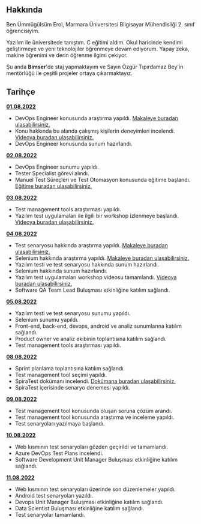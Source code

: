 ## Hakkında

Ben Ümmügülsüm Erol, Marmara Üniversitesi Bilgisayar Mühendisliği 2. sınıf öğrencisiyim. 

Yazılım ile üniversitede tanıştım. C eğitimi aldım. Okul haricinde kendimi geliştirmeye ve yeni teknolojiler öğrenmeye devam ediyorum. Yapay zeka, makine öğrenimi ve derin öğrenme ilgimi çekiyor. 

Şu anda **Bimser**'de staj yapmaktayım ve Sayın Özgür Tıpırdamaz Bey'in mentörlüğü ile çeşitli projeler ortaya çıkarmaktayız.

## Tarihçe

[**01.08.2022**](https://github.com/bimser-intern/docs/issues/96)

- DevOps Engineer konusunda araştırma yapıldı. [Makaleye buradan ulaşabilirsiniz.](https://www.serdarbayram.net/devops-nedir.html)
- Konu hakkında bu alanda çalışmış kişilerin deneyimleri incelendi. [Videoya buradan ulaşabilirsiniz.](https://www.youtube.com/watch?v=Vfe_Wygt-z8&ab_channel=UgurUmutluoglu)
- DevOps Engineer konusunda sunum hazırlandı. 


[**02.08.2022**](https://github.com/bimser-intern/docs/issues/96)

- DevOps Engineer sunumu yapıldı.
- Tester Specialist görevi alındı.
- Manuel Test Süreçleri ve Test Otomasyon konusunda eğitime başlandı. [Eğitime buradan ulaşabilirsiniz.](https://app.patika.dev/courses/manuel-test-surecleri-ve-test-otomasyon)

[**03.08.2022**](https://github.com/bimser-intern/docs/issues/96)

- Test management tools araştırması yapıldı.
- Yazılım test uygulamaları ile ilgili bir workshop izlenmeye başlandı. [Videoya buradan ulaşabilirsiniz.](https://www.youtube.com/watch?v=1I0rmsGkI3E&ab_channel=BSTAkademi)

[**04.08.2022**](https://github.com/bimser-intern/docs/issues/125)

- Test senaryosu hakkında araştırma yapıldı. [Makaleye buradan ulaşabilirsiniz.](https://yasinalbakir.net/test-senaryosu-nasil-yazilir/)
- Selenium hakkında araştırma yapıldı. [Makaleye buradan ulaşabilirsiniz.](https://tr.linkedin.com/pulse/selenium-nedir-neden-kullan%C4%B1l%C4%B1r-elif-%C3%A7a%C4%9Flayan)
- Yazılım testi ve test senaryosu hakkında sunum hazırlandı.
- Selenium hakkında sunum hazırlandı.
- Yazılım test uygulamaları workshop videosu tamamlandı. [Videoya buradan ulaşabilirsiniz.](https://www.youtube.com/watch?v=1I0rmsGkI3E&ab_channel=BSTAkademi)
- Software QA Team Lead Buluşması etkinliğine katılım sağlandı.

[**05.08.2022**](https://github.com/bimser-intern/docs/issues/125)

- Yazılım testi ve test senaryosu sunumu yapıldı.
- Selenium sunumu yapıldı.
- Front-end, back-end, devops, android ve analiz sunumlarına katılım sağlandı.
- Product owner ve analiz ekibinin toplantısına katılım sağlandı.
- Test management tools araştırması yapıldı.

[**08.08.2022**](https://github.com/bimser-intern/docs/issues/210)

- Sprint planlama toplantısına katılım sağlandı.
- Test management tool seçimi yapıldı.
- SpiraTest dokümanı incelendi. [Dokümana buradan ulaşabilirsiniz.](https://spiradoc.inflectra.com/SpiraTest-Quick-Start-Guide/?_ga=2.216784086.173773726.1659906522-182466970.1659714055&_gac=1.248912501.1659906522.Cj0KCQjwxb2XBhDBARIsAOjDZ36KIMmGW4pvR8wctCKzl9r5azMEwp64BQwtHykRKOPxQsdEEH0GJHsaAgSsEALw_wcB)
- SpiraTest içerisinde senaryo denemesi yapıldı. 

[**09.08.2022**](https://github.com/bimser-intern/docs/issues/210)

- Test management tool konusunda oluşan soruna çözüm arandı. 
- Test management tool konusunda araştırma ve inceleme yapıldı.
- Test senaryoları yazılmaya başlandı. 

[**10.08.2022**](https://github.com/bimser-intern/docs/issues/272)

- Web kısmının test senaryoları gözden geçirildi ve tamamlandı.
- Azure DevOps Test Plans incelendi.
- Software Development Unit Manager Buluşması etkinliğine katılım sağlandı.

[**11.08.2022**](https://github.com/bimser-intern/docs/issues/272)

- Web kısmının test senaryoları üzerinde son düzenlemeler yapıldı.
- Android test senaryoları yazıldı. 
- Devops Unit Manager Buluşması etkinliğine katılım sağlandı.
- Data Scientist Buluşması etkinliğine katılım sağlandı.
- Test senaryolar tamamlandı.